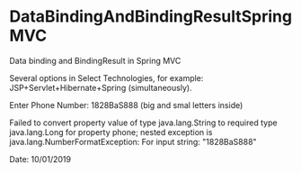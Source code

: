 # DataBindingAndBindingResultSpringMVC

Data binding and BindingResult in Spring MVC

Several options in Select Technologies, for example: JSP+Servlet+Hibernate+Spring (simultaneously).

Enter Phone Number: 1828BaS888 (big and smal letters inside)

Failed to convert property value of type java.lang.String to required type java.lang.Long for property phone; nested exception is java.lang.NumberFormatException: For input string: "1828BaS888" 

Date: 10/01/2019
